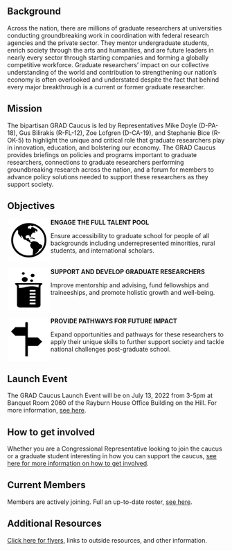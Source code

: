 ## Background

Across the nation, there are millions of graduate researchers at universities conducting groundbreaking work in coordination with federal research agencies and the private sector. They mentor undergraduate students, enrich society through the arts and humanities, and are future leaders in nearly every sector through starting companies and forming a globally competitive workforce. Graduate researchers’ impact on our collective understanding of the world and contribution to strengthening our nation’s economy is often overlooked and understated despite the fact that behind every major breakthrough is a current or former graduate researcher.

## Mission

The bipartisan GRAD Caucus is led by Representatives Mike Doyle (D-PA-18), Gus Bilirakis (R-FL-12), Zoe Lofgren (D-CA-19), and Stephanie Bice (R-OK-5) to highlight the unique and critical role that graduate researchers play in innovation, education, and bolstering our economy. The GRAD Caucus provides briefings on policies and programs important to graduate researchers, connections to graduate researchers performing groundbreaking research across the nation, and a forum for members to advance policy solutions needed to support these researchers as they support society.

## Objectives
<img style="float: left;" width="100" height="100" src="/docs/assets/earth.png">

**ENGAGE THE FULL TALENT POOL**

Ensure accessibility to graduate school for people of all backgrounds including underrepresented minorities, rural students, and international scholars.
<br clear="left"/>

<img style="float: left;" width="100" height="100" src="/docs/assets/beaker.png">

**SUPPORT AND DEVELOP GRADUATE RESEARCHERS**

Improve mentorship and advising, fund fellowships and traineeships, and promote holistic growth and well-being.
<br clear="left"/>

<img style="float: left;" width="100" height="100" src="/docs/assets/sign.png">

**PROVIDE PATHWAYS FOR FUTURE IMPACT**

Expand opportunities and pathways for these researchers to apply their unique skills to further support society and tackle national challenges post-graduate school.
<br clear="left"/>

## Launch Event
The GRAD Caucus Launch Event will be on July 13, 2022 from 3-5pm at Banquet Room 2060 of the Rayburn House Office Building on the Hill. For more information, [see here](launch-event.md).

## How to get involved
Whether you are a Congressional Representative looking to join the caucus or a graduate student interesting in how you can support the caucus, [see here for more information on how to get involved](how-to-get-involved.md).

## Current Members
Members are actively joining. Full an up-to-date roster, [see here](roster.md).

## Additional Resources
[Click here for flyers](resources.md), links to outside resources, and other information.
